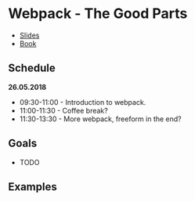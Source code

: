 # Webpack - The Good Parts

* [Slides](https://presentations.survivejs.com/webpack-the-good-parts/#/1)
* [Book](https://survivejs.com/webpack/)

## Schedule

**26.05.2018**

* 09:30-11:00 - Introduction to webpack.
* 11:00-11:30 - Coffee break?
* 11:30-13:30 - More webpack, freeform in the end?

## Goals

* TODO

## Examples
